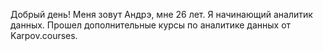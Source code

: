 Добрый день! 
Меня зовут Андрэ, мне 26 лет.
Я начинающий аналитик данных.
Прошел дополнительные курсы по аналитике данных от Karpov.courses.

